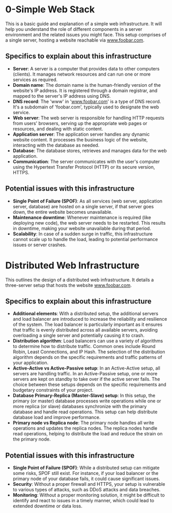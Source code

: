 # 0-Simple Web Stack

This is a basic guide and explanation of a simple web infrastructure. It will help you understand the role of different components in a server environment and the related issues you might face. This setup comprises of a single server, hosting a website reachable via www.foobar.com.

## Specifics to explain about this infrastructure

- **Server**: A server is a computer that provides data to other computers (clients). It manages network resources and can run one or more services as required.
- **Domain name**: The domain name is the human-friendly version of the website's IP address. It is registered through a domain registrar, and mapped to the server's IP address using DNS.
- **DNS record**: The 'www' in 'www.foobar.com' is a type of DNS record. It's a subdomain of 'foobar.com', typically used to designate the web service.
- **Web server**: The web server is responsible for handling HTTP requests from users' browsers, serving up the appropriate web pages or resources, and dealing with static content.
- **Application server**: The application server handles any dynamic website content. It processes the business logic of the website, interacting with the database as needed.
- **Database**: The database stores, retrieves and manages data for the web application.
- **Communication**: The server communicates with the user's computer using the Hypertext Transfer Protocol (HTTP) or its secure version, HTTPS.

## Potential issues with this infrastructure

- **Single Point of Failure (SPOF)**: As all services (web server, application server, database) are hosted on a single server, if that server goes down, the entire website becomes unavailable.
- **Maintenance downtime**: Whenever maintenance is required (like deploying new code), the web server needs to be restarted. This results in downtime, making your website unavailable during that period.
- **Scalability**: In case of a sudden surge in traffic, this infrastructure cannot scale up to handle the load, leading to potential performance issues or server crashes.

# Distributed Web Infrastructure

This outlines the design of a distributed web infrastructure. It details a three-server setup that hosts the website www.foobar.com.
## Specifics to explain about this infrastructure

- **Additional elements**: With a distributed setup, the additional servers and load balancer are introduced to increase the reliability and resilience of the system. The load balancer is particularly important as it ensures that traffic is evenly distributed across all available servers, avoiding overloading a single server and potentially causing it to crash.
- **Distribution algorithm**: Load balancers can use a variety of algorithms to determine how to distribute traffic. Common ones include Round Robin, Least Connections, and IP Hash. The selection of the distribution algorithm depends on the specific requirements and traffic patterns of your application.
- **Active-Active vs Active-Passive setup**: In an Active-Active setup, all servers are handling traffic. In an Active-Passive setup, one or more servers are kept on standby to take over if the active server fails. The choice between these setups depends on the specific requirements and budgetary constraints of your project.
- **Database Primary-Replica (Master-Slave) setup**: In this setup, the primary (or master) database processes write operations while one or more replica (or slave) databases synchronize with the primary database and handle read operations. This setup can help distribute database load and improve performance.
- **Primary node vs Replica node**: The primary node handles all write operations and updates the replica nodes. The replica nodes handle read operations, helping to distribute the load and reduce the strain on the primary node.

## Potential issues with this infrastructure

- **Single Point of Failure (SPOF)**: While a distributed setup can mitigate some risks, SPOF still exist. For instance, if your load balancer or the primary node of your database fails, it could cause significant issues.
- **Security**: Without a proper firewall and HTTPS, your setup is vulnerable to various types of attacks, such as DDoS attacks and data breaches.
- **Monitoring**: Without a proper monitoring solution, it might be difficult to identify and react to issues in a timely manner, which could lead to extended downtime or data loss.
